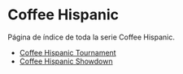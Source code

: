 # Coffee Hispanic

Página de índice de toda la serie Coffee Hispanic.

- [Coffee Hispanic Tournament](CHT_1)
- [Coffee Hispanic Showdown](CHS_1)
